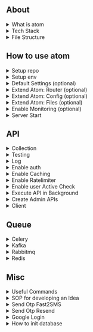 ## About

<details>
<summary>What is atom</summary>

<br>

- Open-source backend framework to speed up large-scale application development  
- Modular architecture combining functional and procedural styles  
- Pure functions used to minimize side effects and improve testability  
- Built-in support for Postgres, Redis, S3, Kafka, and many other services  
- Production-ready to build APIs, background jobs, and integrations quickly  
- Minimal boilerplate so you don’t have to reinvent the wheel each time  
- Non-opinionated: full flexibility in defining business schema, API structure, and external libraries  
</details>

<details>
<summary>Tech Stack</summary>

<br>

Atom uses a proven tech stack so you can build fast without worrying about stack choices.
- Language: Python  
- Framework: FastAPI (for building async APIs)  
- Database: PostgreSQL (primary relational database)  
- Caching: Redis or Valkey (used for cache, rate limiting, task queues, etc.)  
- Object Storage: S3 (for storing files and media objects)  
- Queue: RabbitMQ or Kafka (for background jobs and async processing)  
- Task Worker: Celery (for background processing)  
- Monitoring: Sentry/Prometheus (for error tracking and performance monitoring)  
</details>

<details>
<summary>File Structure</summary>

<br>

Explanation of key files in the repo:
- `function.py` – Core business logic or utility functions
- `.env` – Config variables used across the app  
- `config.py` – Config variables used across the app  
- `main.py` – FastAPI Server + core APIs 
- `extend.py` – Logic for extneding router
- `router.py` – Samples for extending the APIs  
- `curl.txt` – List of curl requests used for testing  
- `test.sh` – Shell script to execute curl.txt tests  
- `consumer_redis.py` – Redis consumer for pub/sub or queue  
- `consumer_rabbitmq.py` – RabbitMQ consumer  
- `consumer_kafka.py` – Kafka consumer  
- `consumer_celery.py` – Celery worker 
- `requirements.txt` – Python dependencies
- `readme.md` – Project documentation   
- `Dockerfile` – Build and run the project inside Docker  
- `.gitignore` – Files/directories to ignore in git
</details>


















## How to use atom

<details>
<summary>Setup repo</summary>

<br>

```bash
#download repo
git clone https://github.com/atom36942/atom.git
cd atom

#create venv
python3 -m venv venv

#install requirements
./venv/bin/pip install -r requirements.txt
```
</details>

<details>
<summary>Setup env</summary>

<br>

- Create a `.env` file in the root directory with min 4 keys 
- `config_postgres_url`: primary database (PostgreSQL) connection URL  
- `config_redis_url`: used for caching,rate limiting etc 
- `config_key_root`: secret key to authenticate root-user APIs - /root/{api}  
- `config_key_jwt`: secret key used for signing and verifying JWT tokens
```env
config_postgres_url=postgresql://atom@127.0.0.1/postgres
config_redis_url=redis://localhost:6379
config_key_root=any random secret key (2n91nIEaJpsqjFUz)
config_key_jwt=any random secret key (2n91nIEaJpsqjFUz)
```
</details>

<details>
<summary>Default Settings (optional)</summary>

<br>

- With below config keys,you can control default settings
- Default values are in main.py config section
- You can add them in `.env` or `config.py` to update default value
- Each key is independent of each other
```bash
#postgres
config_postgres_min_connection=5
config_postgres_max_connection=20

#ratelimiter
config_redis_url_ratelimiter=value

#token
config_token_expire_sec=10000
config_token_user_key_list=id,mobile

#enable/disable
config_is_signup=1
config_is_otp_verify_profile_update=1
config_is_log_api=1
config_is_prometheus==0

#batch
config_batch_log_api=10
config_batch_object_create=10

#cors                             
config_cors_origin_list=x,y,z                   
config_cors_method_list=x,y,z
config_cors_headers_list=x,y,z
config_cors_allow_credentials=False

#crud
config_public_table_create_list=post,comment
config_public_table_read_list=users,post
config_column_update_disabled_list=is_active,is_verified

#mode
config_mode_check_api_access=token/cache
config_mode_check_is_active=token/cache

#cache
config_limit_cache_users_api_access=0
config_limit_cache_users_is_active=0     
```
</details>

<details>
<summary>Extend Atom: Router (optional)</summary>

<br>

- Easily extend Atom by adding your API router files in 2 ways
- 1st way - create any `.py` file starting with `router` in the root folder
- 2nd way - place it inside a `router` folder with any `.py` filename
- All custom router files are auto-loaded at startup
- All routes automatically use middleware
- All routes includes middleware by defualt having prebuilt auth,admin check,user active check,ratelimter,background apis,caching,api log
- See `router.py` for sample usage
</details>

<details>
<summary>Extend Atom: Config (optional)</summary>

<br>

- Easily extend Atom by adding your config in 4 ways
- 1st way - add it in `.env` file
- 2nd way - add it in `config.py` file
- 3rd way - create any `.py` file starting with `config` in the root folder
- 4th way - place it inside a `config/` folder with any `.py` filename
- How to access - Use `config` var dict in your routes
- For ex:
```python
#how to define
xyz=123
xyz="atom"
xyz=[1,2,3]
xyz={"name":"atom"}

#how to use
config.get(xyz)
```
</details>

<details>
<summary>Extend Atom: Files (optional)</summary>

<br>

- Add extra file logic in `extend_{logic}.py` like function,import,pydantic,etc
- Add all extend files in `extend_master.py`
- This is an opinionated approach to structure code
- import `extend_master.py` in your routes
```python
from extend import *
from extend_master import *
```
</details>

<details>
<summary>Enable Monitoring (optional)</summary>

<br>

Add the following key to your `.env` file
```bash
#sentry
config_sentry_dsn=value

#prometheus
config_is_prometheus=1
```
</details>

</details>

<details>
<summary>Server Start</summary>

<br>

Direct
```bash
#direct
./venv/bin/python main.py

#reload
./venv/bin/uvicorn main:app --reload

#docker
docker build -t atom .
docker run -p 8000:8000 atom
```
</details>















## API

<details>
<summary>Collection</summary>

<br>

- All atom APIs are defined in main.py
- All atom APIs are listed in `curl.txt` as ready-to-run `curl` commands  
- You can copy-paste any of these directly into Postman (use "Raw Text" option)  
- Any curl starting with `0` is skipped during automated testing with `test.sh`
- Major section - index,root,auth,my,public,private,admin,router
</details>

<details>
<summary>Testing</summary>

<br>

- You can use the `test.sh` script to run a batch of API tests.
- It reads all curl commands from `curl.txt`
- Executes them one by one as a quick integration test
- To disable a specific curl command, prefix the curl command with `0` in `curl.txt`
- Testing Summary (API,Status Code,Response Time (ms)) will be saved to `curl.csv` in the root folder
- How to run script:
```bash
./test.sh
```
</details>

<details>
<summary>Log</summary>

<br>

- Prebuilt api logs in `log_api` table in database
- Logging is done asynchronously
</details>

<details>
<summary>Enable auth</summary>

<br>

- Add below key in `config_api` dict in `config.py` for your api:
```bash
"is_token":0
```
- Decoded user info is injected into `request.state.user` for downstream access.
```bash
request.state.user.get("id")
request.state.user.get("is_active")
request.state.user.get("mobile")
```
</details>

<details>
<summary>Enable Caching</summary>

<br>

- Add below key in `config_api` dict in `config.py` for your api using two options:
```bash
"cache_sec":["inmemory",60]
"cache_sec":["redis",60]
```
</details>

<details>
<summary>Enable Ratelimiter</summary>

<br>

- Add the following key to your `.env` file
- Default is `config_redis_url`
```bash
config_redis_url_ratelimiter=redis://localhost:6379
```
- Add below key in `config_api` dict in `config.py` for your api:
```bash
"ratelimiter_times_sec":[1,3]
```
</details>

<details>
<summary>Enable user Active Check</summary>

<br>

- Add below key in `config_api` dict in `config.py` for your api:
```bash
"is_active_check":1
```
</details>

<details>
<summary>Execute API in Background</summary>

<br>

- Send below key in query params:
```python
is_background=1
```
- Check the `curl.txt` file for examples
- Immediately returns a success response while processing continues in the background.
</details>

<details>
<summary>Create Admin APIs</summary>

<br>

- Add `/admin` in the route path to mark it as an admin API  
- Check the `curl.txt` file for examples
- `/admin` APIs are meant for routes that should be restricted to limited users.  
- Access control is check by middleware using token
- Assign a unique ID in the `config_api` in `config.py`:
```bash
"id":3
```
- Only users whose `api_access` column in the database contains that API ID will be allowed to access it  
- Example to give user_id=1 access to admin APIs with IDs 1,2,3
```sql
update users set api_access='1,2,3' where id=1;
```
- To revoke access, update `api_access` column and refresh token 
</details>

<details>
<summary>Client</summary>

<br>

How to enable: add below key in .env
```bash
#postgres
config_postgres_url=postgresql://atom@127.0.0.1/postgres
config_postgres_url_read=postgresql://atom@127.0.0.1/postgres

#redis
config_redis_url=redis://localhost:6379

#mongodb
config_mongodb_url=mongodb://localhost:27017

#aws s3
config_aws_access_key_id=value
config_aws_secret_access_key=value
config_s3_region_name=value

#aws sns
config_aws_access_key_id=value
config_aws_secret_access_key=value
config_sns_region_name=value

#aws ses
config_aws_access_key_id=value
config_aws_secret_access_key=value
config_ses_region_name=value

#posthog
config_posthog_project_host=value
config_posthog_project_key=value

#openai
config_openai_key=value
```

How to access client in your routes.
```python
request.app.state.client_postgres
request.app.state.client_postgres_asyncpg
request.app.state.client_postgres_asyncpg_pool
request.app.state.client_postgres_read
request.app.state.client_redis
request.app.state.client_mongodb
request.app.state.client_s3
request.app.state.client_s3_resource
request.app.state.client_sns
request.app.state.client_ses
request.app.state.client_posthog
request.app.state.client_openai 
 ```
- Search client name in `main.py` or `function.py` for understaning usage. Docs link below:-
- Databases - https://github.com/encode/databases
- Asyncpg - https://github.com/MagicStack/asyncpg
- Redis - https://redis.readthedocs.io/en/stable/examples/asyncio_examples.html
- Mongodb - https://motor.readthedocs.io/en/stable
- AWS S3/SNS/SES - https://boto3.amazonaws.com
- Posthog - https://posthog.com/docs/libraries/python
- OpenAI - https://github.com/openai/openai-python
</details>























## Queue

<details>
<summary>Celery</summary>

<br>

- Prebuilt Consumer/Producer client
- Docs - https://github.com/celery/celery
- You can add more functions in consumer/producer
- Search producer client in `main.py` or `function.py` for understaning usage
- Commands:
```bash
#consumer .env
config_celery_broker_url=redis://localhost:6379
config_postgres_url=postgresql://atom@127.0.0.1/postgres

##consumer run
./venv/bin/celery -A consumer_celery worker --loglevel=info

#producer .env
config_celery_broker_url=redis://localhost:6379

#producer client
request.app.state.client_celery_producer 
```
</details>


<details>
<summary>Kafka</summary>

<br>

- Prebuilt Consumer/Producer client
- Docs - https://github.com/aio-libs/aiokafka
- You can add more functions in consumer/producer
- Search producer client in `main.py` or `function.py` for understaning usage
- Commands:
```bash
#consumer .env
config_kafka_url=value
config_kafka_username=value
config_kafka_password=value
config_postgres_url=postgresql://atom@127.0.0.1/postgres

##consumer run
./venv/bin/python consumer_kafka.py

#producer .env
config_kafka_url=value
config_kafka_username=value
config_kafka_password=value

#producer client
request.app.state.client_kafka_producer
```
</details>

<details>
<summary>Rabbitmq</summary>

<br>

- Prebuilt Consumer/Producer client
- Docs - https://github.com/mosquito/aio-pika
- You can add more functions in consumer/producer
- Search producer client in `main.py` or `function.py` for understaning usage
- Commands:
```bash
#consumer .env
config_rabbitmq_url=amqp://guest:guest@localhost:5672
config_postgres_url=postgresql://atom@127.0.0.1/postgres

##consumer run
./venv/bin/python consumer_rabbitmq.py

#producer .env
config_rabbitmq_url=amqp://guest:guest@localhost:5672

#producer client
request.app.state.client_rabbitmq_producer
```
</details>

<details>
<summary>Redis</summary>

<br>

- Prebuilt Consumer/Producer client
- Docs - https://redis.readthedocs.io/en/stable/examples/asyncio_examples.html
- You can add more functions in consumer/producer
- Search producer client in `main.py` or `function.py` for understaning usage
- Commands:
```bash
#consumer .env
config_redis_pubsub_url=redis://localhost:6379
config_postgres_url=postgresql://atom@127.0.0.1/postgres

##consumer run
./venv/bin/python consumer_redis.py

#producer .env
config_redis_pubsub_url=redis://localhost:6379

#producer client
request.app.state.client_redis_producer
```
</details>






















## Misc

<details>
<summary>Useful Commands</summary>

<br>

```bash
#package
./venv/bin/pip install fastapi
./venv/bin/pip install --upgrade fastapi
./venv/bin/pip uninstall fastapi
./venv/bin/pip freeze > requirements.txt

#stop python
lsof -ti :8000 | xargs kill -9

#reset postgres                    
drop schema if exists public cascade;
create schema if not exists public;

#export postgres
\copy table to 'path'  delimiter ',' csv header;
\copy (query) to 'path'  delimiter ',' csv header;

#import postgres       
\copy table from 'path' delimiter ',' csv header;
\copy table(column) from 'path' delimiter ',' csv header;   
```
</details>

<details>
<summary>SOP for developing an Idea</summary>

<br>

- `Idea` – Founder: Define problem, scope, and core features.
- `Design` – UI/UX: Convert idea into clear user flows and visual layouts.
- `Frontend` – Frontend Developer: Build responsive UI from approved designs.
- `Backend` – Backend Developer: Develop APIs, database, and business logic (Atom can be used).
- `Deployment` – Backend Developer: Deploy code to server.
- `Testing` – QA: Verify functionality, log defects, approve prototype.
- `Live` – Founder: Make the prototype publicly accessible and announce launch.
</details>

<details>
<summary>Send Otp Fast2SMS</summary>

<br>

- Docs - https://www.fast2sms.com/docs
- Add the following key to your `.env` file
```bash
config_fast2sms_url=value
config_fast2sms_key=value
```
- check api in the public section of file `curl.txt`
</details>

<details>
<summary>Send Otp Resend</summary>

<br>

- Docs - https://resend.com/docs/api-reference
- Add the following key to your `.env` file
```bash
config_resend_url=value
config_resend_key=value
```
- check api in the public section of file `curl.txt`
</details>

<details>
<summary>Google Login</summary>

<br>

- Add the following key to your `.env` file
```bash
config_google_login_client_id=value
```
- check api in the auth section of file `curl.txt`
</details>

<details>
<summary>How to init database</summary>

<br>

- Extend config_postgres_schema as per your needs.
- Keep base table/queries as it is
- check api in the auth section of file `curl.txt`
```python
config_postgres_schema={
"table":{
"test":[
"created_at-timestamptz-0-brin",
"updated_at-timestamptz-0-0",
"created_by_id-bigint-0-0",
"updated_by_id-bigint-0-0",
"is_active-smallint-0-btree",
"is_verified-smallint-0-btree",
"is_deleted-smallint-0-btree",
"is_protected-smallint-0-btree",
"type-bigint-0-btree",
"title-text-0-btree,gin",
"description-text-0-0",
"file_url-text-0-0",
"link_url-text-0-0",
"tag-text-0-0",
"rating-numeric(10,3)-0-0",
"remark-text-0-btree,gin",
"location-geography(POINT)-0-gist",
"metadata-jsonb-0-gin"
],
"users":[
"created_at-timestamptz-0-brin",
"updated_at-timestamptz-0-0",
"created_by_id-bigint-0-0",
"updated_by_id-bigint-0-0",
"is_active-smallint-0-btree",
"is_verified-smallint-0-btree",
"is_deleted-smallint-0-btree",
"is_protected-smallint-0-btree",
"type-bigint-1-btree",
"username-text-0-btree",
"password-text-0-btree",
"google_id-text-0-btree",
"google_data-jsonb-0-0",
"email-text-0-btree",
"mobile-text-0-btree",
"api_access-text-0-0",
"last_active_at-timestamptz-0-0",
"username_bigint-bigint-0-btree",
"password_bigint-bigint-0-btree"
],
"otp":[
"created_at-timestamptz-0-brin",
"otp-integer-1-0",
"email-text-0-btree",
"mobile-text-0-btree"
],
"log_password":[
"created_at-timestamptz-0-0",
"user_id-bigint-0-0",
"password-text-0-0"
],
"message":[
"created_at-timestamptz-0-brin",
"updated_at-timestamptz-0-0",
"created_by_id-bigint-1-btree",
"updated_by_id-bigint-0-0",
"is_deleted-smallint-0-btree",
"user_id-bigint-1-btree",
"description-text-1-0",
"is_read-smallint-0-btree"
],
"report_user":[
"created_at-timestamptz-0-0",
"created_by_id-bigint-1-btree",
"user_id-bigint-1-btree"
],
"log_api":[
"created_at-timestamptz-0-0",
"created_by_id-bigint-0-0",
"type-bigint-0-btree",
"ip_address-text-0-0",
"api-text-0-btree,gin",
"method-text-0-0",
"query_param-text-0-0",
"status_code-smallint-0-0",
"response_time_ms-numeric(1000,3)-0-0",
"description-text-0-0"
],
},
"query":{
"users_disable_bulk_delete":"create or replace trigger trigger_delete_disable_bulk_users after delete on users referencing old table as deleted_rows for each statement execute procedure function_delete_disable_bulk(1);",
"users_check_username":"alter table users add constraint constraint_check_users_username check (username = lower(username) and username not like '% %' and trim(username) = username);",
"users_unique_1":"alter table users add constraint constraint_unique_users_type_username unique (type,username);",
"users_unique_2":"alter table users add constraint constraint_unique_users_type_email unique (type,email);",
"users_unique_3":"alter table users add constraint constraint_unique_users_type_mobile unique (type,mobile);",
"users_unique_4":"alter table users add constraint constraint_unique_users_type_google_id unique (type,google_id);",
"users_unique_5":"alter table report_user add constraint constraint_unique_report_user unique (created_by_id,user_id);",
"users_unique_6":"alter table users add constraint constraint_unique_users_type_username_bigint unique (type,username_bigint);",
}
}
```
</details>


